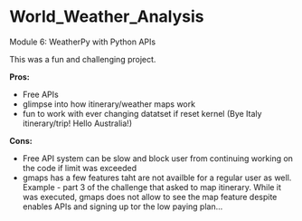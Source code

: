 # World_Weather_Analysis
Module 6: WeatherPy with Python APIs

This was a fun and challenging project. 

**Pros:**
* Free APIs
* glimpse into how itinerary/weather maps work
* fun to work with ever changing datatset if reset kernel (Bye Italy itinerary/trip! Hello Australia!)

**Cons:**
* Free API system can be slow and block user from continuing working on the code if limit was exceeded
* gmaps has a few features taht are not availble for a regular user as well. Example - part 3 of the challenge that asked to map itinerary. While it was executed, gmaps does not allow to see the map feature despite enables APIs and signing up tor the low paying plan...
